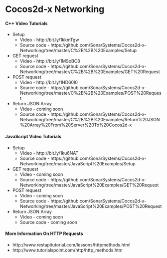 # Cocos2d-x Networking

<h4>C++ Video Tutorials</h4>
<ul>
  <li>
    Setup
    <ul>
      <li>Video - http://bit.ly/1kkmTgw</li>
      <li>Source code - https://github.com/SonarSystems/Cocos2d-x-Networking/tree/master/C%2B%2B%20Examples/Setup</li>
    </ul>
  </li>
  
  <li>
    GET request
    <ul>
      <li>Video - http://bit.ly/1MSoBC8</li>
      <li>Source code - https://github.com/SonarSystems/Cocos2d-x-Networking/tree/master/C%2B%2B%20Examples/GET%20Request</li>
    </ul>
  </li>
  
  <li>
    POST request
    <ul>
      <li>Video - http://bit.ly/1HD60I0</li>
      <li>Source code - https://github.com/SonarSystems/Cocos2d-x-Networking/tree/master/C%2B%2B%20Examples/POST%20Request</li>
    </ul>
  </li>
  
  <li>
    Return JSON Array
    <ul>
      <li>Video - coming soon</li>
      <li>Source code - https://github.com/SonarSystems/Cocos2d-x-Networking/tree/master/C%2B%2B%20Examples/Return%20JSON%20Array%20From%20Server%20To%20Cocos2d-x</li>
    </ul>
  </li>
</ul>

<h4>JavaScript Video Tutorials</h4>
<ul>
  <li>
    Setup
    <ul>
      <li>Video - http://bit.ly/1ku6NAT</li>
      <li>Source code - https://github.com/SonarSystems/Cocos2d-x-Networking/tree/master/JavaScript%20Examples/Setup</li>
    </ul>
  </li>
  
  <li>
    GET request
    <ul>
      <li>Video - coming soon</li>
      <li>Source code - https://github.com/SonarSystems/Cocos2d-x-Networking/tree/master/JavaScript%20Examples/GET%20Request</li>
    </ul>
  </li>
  
  <li>
    POST request
    <ul>
      <li>Video - coming soon</li>
      <li>Source code - https://github.com/SonarSystems/Cocos2d-x-Networking/tree/master/JavaScript%20Examples/POST%20Request</li>
    </ul>
  </li>
  
  <li>
    Return JSON Array
    <ul>
      <li>Video - coming soon</li>
      <li>Source code - coming soon</li>
    </ul>
  </li>
</ul>

<h4>More Information On HTTP Requests</h4>
<ul>
  <li>http://www.restapitutorial.com/lessons/httpmethods.html</li>
  <li>http://www.tutorialspoint.com/http/http_methods.htm</li>
</ul>
